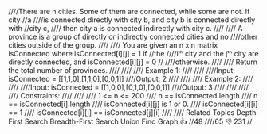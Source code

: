 ////There are n cities. Some of them are connected, while some are not. If city 
//a 
////is connected directly with city b, and city b is connected directly with 
//city c,
//// then city a is connected indirectly with city c. 
////
//// A province is a group of directly or indirectly connected cities and no 
////other cities outside of the group. 
////
//// You are given an n x n matrix isConnected where isConnected[i][j] = 1 if 
//the 
////iᵗʰ city and the jᵗʰ city are directly connected, and isConnected[i][j] = 0 
//
////otherwise. 
////
//// Return the total number of provinces. 
////
//// 
//// Example 1: 
////
//// 
////Input: isConnected = [[1,1,0],[1,1,0],[0,0,1]]
////Output: 2
//// 
////
//// Example 2: 
////
//// 
////Input: isConnected = [[1,0,0],[0,1,0],[0,0,1]]
////Output: 3
//// 
////
//// 
//// Constraints: 
////
//// 
//// 1 <= n <= 200 
//// n == isConnected.length 
//// n == isConnected[i].length 
//// isConnected[i][j] is 1 or 0. 
//// isConnected[i][i] == 1 
//// isConnected[i][j] == isConnected[j][i] 
//// 
//// Related Topics Depth-First Search Breadth-First Search Union Find Graph 👍 
//48
////65 👎 231
//
